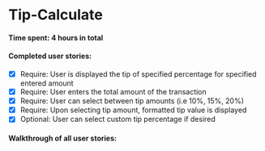 Tip-Calculate
=============
#### Time spent: 4 hours in total

#### Completed user stories:

 * [x] Require: User is displayed the tip of specified percentage for specified entered amount
 * [x] Require: User enters the total amount of the transaction
 * [x] Require: User can select between tip amounts (i.e 10%, 15%, 20%)
 * [x] Require: Upon selecting tip amount, formatted tip value is displayed
 * [x] Optional: User can select custom tip percentage if desired

#### Walkthrough of all user stories:


 
